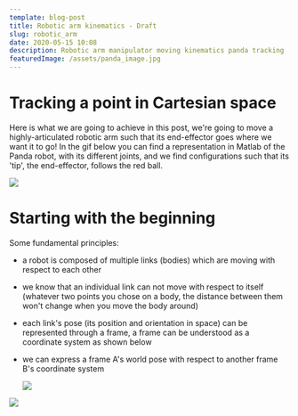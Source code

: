 ```yaml
---
template: blog-post
title: Robotic arm kinematics - Draft
slug: robotic_arm
date: 2020-05-15 10:08
description: Robotic arm manipulator moving kinematics panda tracking
featuredImage: /assets/panda_image.jpg
---
```

# Tracking a point in Cartesian space

Here is what we are going to achieve in this post, we're going to move a highly-articulated robotic arm such that its end-effector goes where we want it to go! In the gif below you can find a representation in Matlab of the Panda robot, with its different joints, and we find configurations such that its 'tip', the end-effector, follows the red ball.

![](/assets/moving_a.gif)

# Starting with the beginning

Some fundamental principles:

* a robot is composed of multiple links (bodies) which are moving with respect to each other
* we know that an individual link can not move with respect to itself (whatever two points you chose on a body, the distance between them won't change when you move the body around) 
* each link's pose (its position and orientation in space) can be represented through a frame, a frame can be understood as a coordinate system as shown below 
* we can express a frame A's world pose with respect to another frame B's coordinate system

  ![](/assets/framesonlyxyz.jpg)



![](/assets/panda_dofs.jpg)